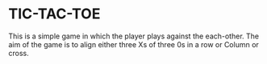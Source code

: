 # TIC-TAC-TOE
This is a simple game in which the player plays against the each-other. The aim of the game is to align either three  Xs of three 0s in a row or Column or cross.
